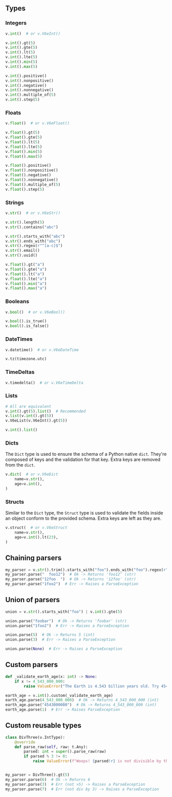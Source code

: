 ## Types

### Integers

```python
v.int()  # or v.V6eInt()

v.int().gt(5)
v.int().gte(5)
v.int().lt(5)
v.int().lte(5)
v.int().min(5)
v.int().max(5)

v.int().positive()
v.int().nonpositive()
v.int().negative()
v.int().nonnegative()
v.int().multiple_of(5)
v.int().step(5)
```

### Floats

```python
v.float()  # or v.V6eFloat()

v.float().gt(5)
v.float().gte(5)
v.float().lt(5)
v.float().lte(5)
v.float().min(5)
v.float().max(5)

v.float().positive()
v.float().nonpositive()
v.float().negative()
v.float().nonnegative()
v.float().multiple_of(5)
v.float().step(5)
```

### Strings

```python
v.str()  # or v.V6eStr()

v.str().length(5)
v.str().contains("abc")

v.str().starts_with("abc")
v.str().ends_with("abc")
v.str().regex(r"^[a-c]$")
v.str().email()
v.str().uuid()

v.float().gt("a")
v.float().gte("a")
v.float().lt("a")
v.float().lte("a")
v.float().min("a")
v.float().max("a")
```

### Booleans

```python
v.bool()  # or v.V6eBool()

v.bool().is_true()
v.bool().is_false()
```

### DateTimes

```python
v.datetime()  # or v.V6eDateTime

v.tz(timezone.utc)
```

### TimeDeltas

```python
v.timedelta()  # or v.V6eTimeDelta
```

### Lists

```python
# All are equivalent
v.int().gt(5).list()  # Recommended
v.list(v.int().gt(5))
v.V6eList(v.V6eInt().gt(5))

v.int().list()
```

### Dicts

The `Dict` type is used to ensure the schema of a Python native `dict`. They're
composed of keys and the validation for that key. Extra keys are removed from the `dict`.

```python
v.dict(  # or v.V6eDict
    name=v.str(),
    age=v.int(),
)
```

### Structs

Similar to the `Dict` type, the `Struct` type is used to validate the fields inside an
object conform to the provided schema. Extra keys are left as they are.

```python
v.struct(  # or v.V6eStruct
    name=v.str(),
    age=v.int().lt(23),
)
```

## Chaining parsers

```python
my_parser = v.str().trim().starts_with("foo").ends_with("foo").regex(r"^[a-z0-9]*$")
my_parser.parse("  foo12")  # Ok -> Returns 'foo12' (str)
my_parser.parse("12foo  ")  # Ok -> Returns '12foo' (str)
my_parser.parse("1foo2")  # Err -> Raises a ParseException
```

## Union of parsers

```python
union = v.str().starts_with("foo") | v.int().gte(5)

union.parse("foobar")  # Ok -> Returns 'foobar' (str)
union.parse("1foo2")  # Err -> Raises a ParseException

union.parse(5)  # Ok -> Returns 5 (int)
union.parse(3)  # Err -> Raises a ParseException

union.parse(None)  # Err -> Raises a ParseException
```

## Custom parsers

```python
def _validate_earth_age(x: int) -> None:
    if x != 4_543_000_000:
        raise ValueError("The Earth is 4.543 billion years old. Try 4543000000.")

earth_age = v.int().custom(_validate_earth_age)
earth_age.parse(4_543_000_000)  # Ok -> Returns 4_543_000_000 (int)
earth_age.parse("4543000000")  # Ok -> Returns 4_543_000_000 (int)
earth_age.parse(1)  # Err -> Raises ParseException
```

## Custom reusable types

```python
class DivThree(v.IntType):
    @override
    def parse_raw(self, raw: t.Any):
        parsed: int = super().parse_raw(raw)
        if parsed % 3 != 0:
            raise ValueError(f"Woops! {parsed!r} is not divisible by three")


my_parser = DivThree().gt(5)
my_parser.parse(6)  # Ok -> Returns 6
my_parser.parse(3)  # Err (not >5) -> Raises a ParseException
my_parser.parse(7)  # Err (not div by 3) -> Raises a ParseException
```
